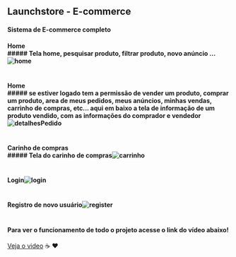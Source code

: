 ## Launchstore - E-commerce
#### Sistema de E-commerce completo
#### Home <br/> ##### Tela home, pesquisar produto, filtrar produto, novo anúncio ... ![home](https://user-images.githubusercontent.com/65264902/146696024-16c44f32-f7ae-41e1-b4dd-86623d5462fb.jpg)
#
#### Home <br/> ##### se estiver logado tem a permissão de vender um produto, comprar um produto, area de meus pedidos, meus anúncios, minhas vendas, carrinho de compras, etc... aqui em baixo a tela de informação de um produto vendido, com as informações do comprador e vendedor![detalhesPedido](https://user-images.githubusercontent.com/65264902/146696100-e54c6af6-8b56-41b7-8791-d7bc5f0fcd67.jpg)
#
#### Carinho de compras<br/>##### Tela do carinho de compras![carrinho](https://user-images.githubusercontent.com/65264902/146696196-105805b0-067b-4fa0-a975-1c5ab1731462.jpg)
#
#### Login![login](https://user-images.githubusercontent.com/65264902/146696235-bd70f051-6c53-40f4-9f86-20033d773d4a.jpg)
#
#### Registro de novo usuário![register](https://user-images.githubusercontent.com/65264902/146696262-9536f8a9-3425-4850-a775-7db2142ce9d7.jpg)
#
#### Para ver o funcionamento de todo o projeto acesse o link do vídeo abaixo!
[Veja o video](https://www.youtube.com/watch?v=a0ado5jfOMA&t=74s)
☕️ ❤️
